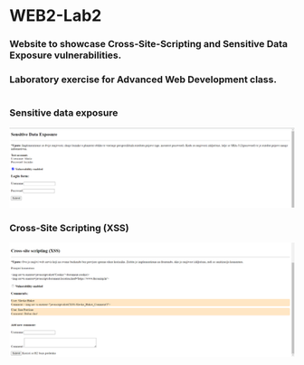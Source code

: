 # WEB2-Lab2

### Website to showcase Cross-Site-Scripting and Sensitive Data Exposure vulnerabilities.

### Laboratory exercise for **Advanced Web Development** class.

#

### Sensitive data exposure

![Sensitive data exposure](https://raw.githubusercontent.com/MarioHosnjak/WEB2-Lab2/main/screenshots/sensitive-data-exposure.png)

### Cross-Site Scripting (XSS)

![XSS](./screenshots\XSS.PNG?raw=true "XSS")
